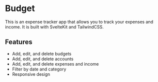 # Budget

This is an expense tracker app that allows you to track your expenses and income. It is built with SvelteKit and TailwindCSS.

## Features

- Add, edit, and delete budgets
- Add, edit, and delete accounts
- Add, edit, and delete expenses and income
- Filter by date and category
- Responsive design
